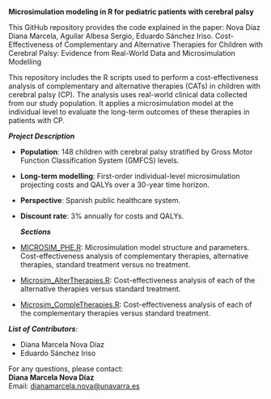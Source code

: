 **Microsimulation modeling in R for pediatric patients with cerebral palsy**

This GitHub repository provides the code explained in the paper: Nova Díaz Diana Marcela, Aguilar Albesa Sergio, Eduardo Sánchez Iriso.
Cost-Effectiveness of Complementary and Alternative Therapies for Children with Cerebral Palsy: Evidence from Real-World Data and Microsimulation Modelling


This repository includes the R scripts used to perform a cost-effectiveness analysis of complementary and alternative therapies (CATs) in children with cerebral palsy (CP). The analysis uses real-world clinical data collected from our study population. It applies a microsimulation model at the individual level to evaluate the long-term outcomes of these therapies in patients with CP.

  ***Project Description***

- **Population**: 148 children with cerebral palsy stratified by Gross Motor Function Classification System (GMFCS) levels.
- **Long-term modelling**: First-order individual-level microsimulation projecting costs and QALYs over a 30-year time horizon.
- **Perspective**: Spanish public healthcare system.
- **Discount rate**: 3% annually for costs and QALYs.

  ***Sections***

- [MICROSIM_PHE.R](MICROSIM_PHE.R): Microsimulation model structure and parameters. Cost-effectiveness analysis of complementary therapies, alternative therapies, standard treatment versus no treatment.
- [Microsim_AlterTherapies.R](Microsim_AlterTherapies.R): Cost-effectiveness analysis of each of the alternative therapies versus standard treatment.
- [Microsim_CompleTherapies.R](Microsim_CompleTherapies.R): Cost-effectiveness analysis of each of the complementary therapies versus standard treatment.

***List of Contributors***:
- Diana Marcela Nova Díaz
- Eduardo Sánchez Iriso

For any questions, please contact:  
**Diana Marcela Nova Díaz**  
Email: dianamarcela.nova@unavarra.es
